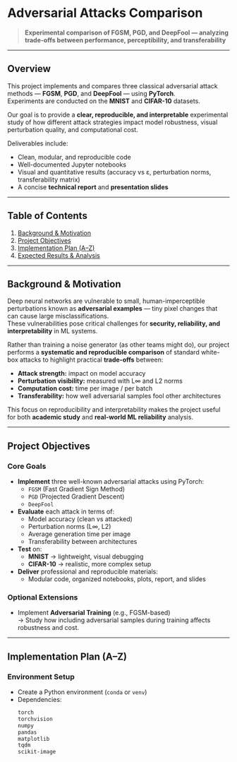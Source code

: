 # Adversarial Attacks Comparison

> **Experimental comparison of FGSM, PGD, and DeepFool — analyzing trade-offs between performance, perceptibility, and transferability**

---

##  Overview

This project implements and compares three classical adversarial attack methods — **FGSM**, **PGD**, and **DeepFool** — using **PyTorch**.  
Experiments are conducted on the **MNIST** and **CIFAR-10** datasets.

Our goal is to provide a **clear, reproducible, and interpretable** experimental study of how different attack strategies impact model robustness, visual perturbation quality, and computational cost.

Deliverables include:
- Clean, modular, and reproducible code
- Well-documented Jupyter notebooks
- Visual and quantitative results (accuracy vs ε, perturbation norms, transferability matrix)
- A concise **technical report** and **presentation slides**


---

## Table of Contents

1. [Background & Motivation](#background--motivation)
2. [Project Objectives](#project-objectives)
3. [Implementation Plan (A–Z)](#implementation-plan-a–z)
4. [Expected Results & Analysis](#expected-results--analysis)

---

## Background & Motivation

Deep neural networks are vulnerable to small, human-imperceptible perturbations known as **adversarial examples** — tiny pixel changes that can cause large misclassifications.  
These vulnerabilities pose critical challenges for **security, reliability, and interpretability** in ML systems.

Rather than training a noise generator (as other teams might do), our project performs a **systematic and reproducible comparison** of standard white-box attacks to highlight practical **trade-offs** between:

- **Attack strength:** impact on model accuracy  
- **Perturbation visibility:** measured with L∞ and L2 norms  
- **Computation cost:** time per image / per batch  
- **Transferability:** how well adversarial samples fool other architectures  

This focus on reproducibility and interpretability makes the project useful for both **academic study** and **real-world ML reliability** analysis.

---

##  Project Objectives

### Core Goals
- **Implement** three well-known adversarial attacks using PyTorch:
  - `FGSM` (Fast Gradient Sign Method)
  - `PGD` (Projected Gradient Descent)
  - `DeepFool`
- **Evaluate** each attack in terms of:
  - Model accuracy (clean vs attacked)
  - Perturbation norms (L∞, L2)
  - Average generation time per image
  - Transferability between architectures
- **Test** on:
  - **MNIST** → lightweight, visual debugging
  - **CIFAR-10** → realistic, more complex setup
- **Deliver** professional and reproducible materials:
  - Modular code, organized notebooks, plots, report, and slides

### Optional Extensions
- Implement **Adversarial Training** (e.g., FGSM-based)  
  → Study how including adversarial samples during training affects robustness and cost.

---

##  Implementation Plan (A–Z)

### Environment Setup
- Create a Python environment (`conda` or `venv`)  
- Dependencies:
  ```bash
  torch
  torchvision
  numpy
  pandas
  matplotlib
  tqdm
  scikit-image
